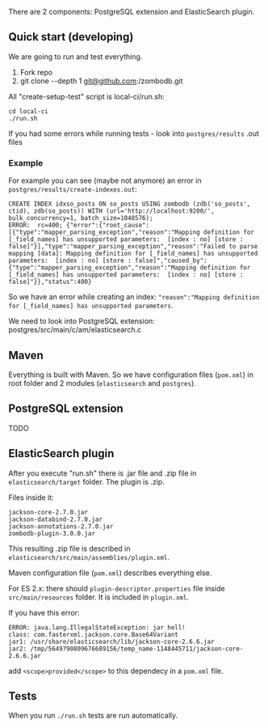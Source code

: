 There are 2 components: PostgreSQL extension and ElasticSearch plugin.

## Quick start (developing)

We are going to run and test everything.

1. Fork repo
2. git clone --depth 1 git@github.com:<user>/zombodb.git

All "create-setup-test" script is local-ci/run.sh:

```
cd local-ci
./run.sh
```


If you had some errors while running tests - look into
`postgres/results` .out files


### Example

For example you can see (maybe not anymore) an error in `postgres/results/create-indexes.out`:

```
CREATE INDEX idxso_posts ON so_posts USING zombodb (zdb('so_posts', ctid), zdb(so_posts)) WITH (url='http://localhost:9200/', bulk_concurrency=1, batch_size=1048576);
ERROR:  rc=400; {"error":{"root_cause":[{"type":"mapper_parsing_exception","reason":"Mapping definition for [_field_names] has unsupported parameters:  [index : no] [store : false]"}],"type":"mapper_parsing_exception","reason":"Failed to parse mapping [data]: Mapping definition for [_field_names] has unsupported parameters:  [index : no] [store : false]","caused_by":{"type":"mapper_parsing_exception","reason":"Mapping definition for [_field_names] has unsupported parameters:  [index : no] [store : false]"}},"status":400}
```

So we have an error while creating an index: `"reason":"Mapping
definition for [_field_names] has unsupported parameters`.

We need to look into PostgreSQL extension: postgres/src/main/c/am/elasticsearch.c

## Maven

Everything is built with Maven. So we have configuration files
(`pom.xml`) in root folder and 2 modules (`elasticsearch` and
`postgres`).

## PostgreSQL extension

TODO

## ElasticSearch plugin

After you execute "run.sh" there is .jar file and .zip file in
`elasticsearch/target` folder. The plugin is .zip.

Files inside it:

```
jackson-core-2.7.0.jar
jackson-databind-2.7.0.jar
jackson-annotations-2.7.0.jar
zombodb-plugin-3.0.0.jar
```

This resulting .zip file is described in
`elasticsearch/src/main/assemblies/plugin.xml`.

Maven configuration file (`pom.xml`) describes everything else.

For ES 2.x: there should `plugin-descriptor.properties` file inside
`src/main/resources` folder. It is included in `plugin.xml`.


If you have this error:

```
ERROR: java.lang.IllegalStateException: jar hell!
class: com.fasterxml.jackson.core.Base64Variant
jar1: /usr/share/elasticsearch/lib/jackson-core-2.6.6.jar
jar2: /tmp/5649790809676689156/temp_name-1148445711/jackson-core-2.6.6.jar
```

add `<scope>provided</scope>` to this dependecy in a `pom.xml` file.


## Tests

When you run `./run.sh` tests are run automatically.
